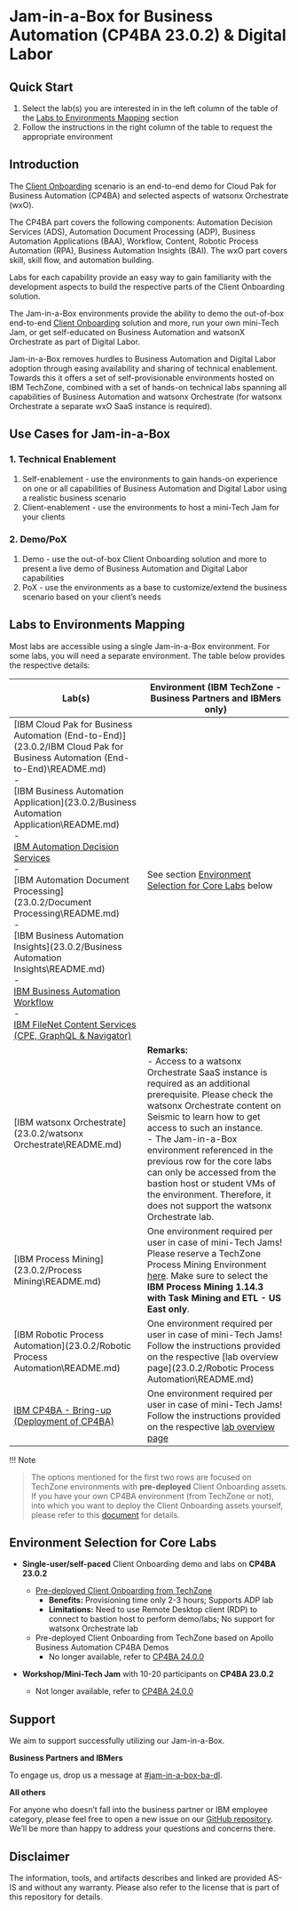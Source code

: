 # Jam-in-a-Box for Business Automation (CP4BA 23.0.2) & Digital Labor

## Quick Start

1. Select the lab(s) you are interested in in the left column of the table of the [Labs to Environments Mapping](#labs-to-environments-mapping) section
2. Follow the instructions in the right column of the table to request the appropriate environment



## Introduction

The <a href="https://github.com/IBM/cp4ba-client-onboarding-scenario" target="_blank">Client Onboarding</a> scenario is an end-to-end demo for Cloud Pak for Business Automation (CP4BA) and selected aspects of watsonx Orchestrate (wxO). 

The CP4BA part covers the following components: Automation Decision Services (ADS), Automation Document Processing (ADP), Business Automation Applications (BAA), Workflow, Content, Robotic Process Automation (RPA), Business Automation Insights (BAI). The wxO part covers skill, skill flow, and automation building.

Labs for each capability provide an easy way to gain familiarity with the development aspects to build the respective parts of the Client Onboarding solution.

The Jam-in-a-Box environments provide the ability to demo the out-of-box end-to-end <a href="https://github.com/IBM/cp4ba-client-onboarding-scenario" target="_blank">Client Onboarding</a> solution and more, run your own mini-Tech Jam, or get self-educated on Business Automation and watsonX Orchestrate as part of Digital Labor.

Jam-in-a-Box removes hurdles to Business Automation and Digital Labor adoption through easing availability and sharing of technical enablement. Towards this it offers a set of self-provisionable environments hosted on IBM TechZone, combined with a set of hands-on technical labs spanning all capabilities of Business Automation and watsonx Orchestrate (for watsonx Orchestrate a separate wxO SaaS instance is required).



## Use Cases for Jam-in-a-Box

### 1. Technical Enablement

1. Self-enablement - use the environments to gain hands-on experience on one or all capabilities of Business Automation and Digital Labor using a realistic business scenario
2. Client-enablement - use the environments to host a mini-Tech Jam for your clients

### 2. Demo/PoX

1. Demo - use the out-of-box Client Onboarding solution and more to present a live demo of Business Automation and Digital Labor capabilities
2. PoX - use the environments as a base to customize/extend the business scenario based on your client’s needs



## Labs to Environments Mapping

Most labs are accessible using a single Jam-in-a-Box environment. For some labs, you will need a separate environment. The table below provides the respective details:

| Lab(s)                                                       | Environment (IBM TechZone - Business Partners and IBMers only) |
| ------------------------------------------------------------ | ------------------------------------------------------------ |
| [IBM Cloud Pak for Business Automation (End-to-End)](23.0.2/IBM Cloud Pak for Business Automation (End-to-End)\README.md) <br/>-<br/>[IBM Business Automation Application](23.0.2/Business Automation Application\README.md) <br/>-<br/>[IBM Automation Decision Services](23.0.2/Decisions\README.md) <br/>-<br/>[IBM Automation Document Processing](23.0.2/Document Processing\README.md)<br/>-<br/>[IBM Business Automation Insights](23.0.2/Business Automation Insights\README.md)<br/>-<br/>[IBM Business Automation Workflow](23.0.2/Workflow\README.md)<br/>-<br/>[IBM FileNet Content Services (CPE, GraphQL & Navigator)](23.0.2/Content\README.md) | See section [Environment Selection for Core Labs](#environment-selection-for-core-labs) below |
| [IBM watsonx Orchestrate](23.0.2/watsonx Orchestrate\README.md)     | **Remarks:**<br/>- Access to a watsonx Orchestrate SaaS instance is required as an additional prerequisite. Please check the watsonx Orchestrate content on Seismic to learn how to get access to such an instance.<br/>- The Jam-in-a-Box environment referenced in the previous row for the core labs can only be accessed from the bastion host or student VMs of the environment. Therefore, it does not support the watsonx Orchestrate lab. |
| [IBM Process Mining](23.0.2/Process Mining\README.md)               | One environment required per user in case of mini-Tech Jams!<br/>Please reserve a TechZone Process Mining Environment <a href="https://techzone.ibm.com/collection/process-mining-with-task-mining-demo-and-etl/environments" target="_blank">here</a>. Make sure to select the **IBM Process Mining 1.14.3 with Task Mining and ETL - US East only**. |
| [IBM Robotic Process Automation](23.0.2/Robotic Process Automation\README.md) | One environment required per user in case of mini-Tech Jams!<br/>Follow the instructions provided on the respective [lab overview page](23.0.2/Robotic Process Automation\README.md) |
| [IBM CP4BA - Bring-up (Deployment of CP4BA)](23.0.2/Bring-up\README.md) | One environment required per user in case of mini-Tech Jams!<br/>Follow the instructions provided on the respective [lab overview page](23.0.2/Bring-up\README.md) |

!!! Note
>
> The options mentioned for the first two rows are focused on TechZone environments with **pre-deployed** Client Onboarding assets. If you have your own CP4BA environment (from TechZone or not), into which you want to deploy the Client Onboarding assets yourself, please refer to this [document](23.0.2/Solutions/Client%20Onboarding/README_2302_SelfDeploy.md) for details.



## Environment Selection for Core Labs

- **Single-user/self-paced** Client Onboarding demo and labs on **CP4BA 23.0.2**
    - [Pre-deployed Client Onboarding from TechZone](23.0.2/Solutions/Client%20Onboarding/README.md)
        - **Benefits:** Provisioning time only 2-3 hours; Supports ADP lab
        - **Limitations:** Need to use Remote Desktop client (RDP) to connect to bastion host to perform demo/labs; No support for watsonx Orchestrate lab
    - Pre-deployed Client Onboarding from TechZone based on Apollo Business Automation CP4BA Demos
        - No longer available, refer to [CP4BA 24.0.0](24.0.0/README.md)
    
- **Workshop/Mini-Tech Jam** with 10-20 participants on **CP4BA 23.0.2**
    - Not longer available, refer to [CP4BA 24.0.0](24.0.0/README.md)



## Support

We aim to support successfully utilizing our Jam-in-a-Box.

**Business Partners and IBMers**

To engage us, drop us a message at <a href='https://ibm-cloudpak-partners.slack.com/archives/C04SMFNLA3T' target = '_blank'>#jam-in-a-box-ba-dl</a>.

**All others**

For anyone who doesn’t fall into the business partner or IBM employee category, please feel free to open a new issue on our <a href="https://github.com/IBM/cp4ba-jam-in-a-box/issues" target="_blank">GitHub repository</a>. We’ll be more than happy to address your questions and concerns there.



## Disclaimer

The information, tools, and artifacts describes and linked are provided AS-IS and without any warranty. Please also refer to the license that is part of this repository for details.
